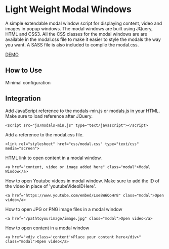 Light Weight Modal Windows
=============

A simple extendable modal window script for displaying content, video and images in popup windows. The modal windows are built using JQuery, HTML and CSS3. All the CSS classes for the modal windows are are available in the modal.css file to make it easier to style the modals the way you want. A SASS file is also included to compile the modal.css.

[DEMO](https://rawgithub.com/ryanburgess/Modal-Windows/master/index.html)

How to Use
----------

Minimal configuration


Integration
-----------------
Add JavaScript reference to the modals-min.js or modals.js in your HTML. Make sure to load reference after JQuery.
	
	<script src="js/modals-min.js" type="text/javascript"></script>

Add a reference to the modal.css file.

	<link rel="stylesheet" href="css/modal.css" type="text/css" media="screen">

HTML link to open content in a modal window.

	<a href="content, video or image added here" class="modal">Modal Window</a>

How to open Youtube videos in modal window. Make sure to add the ID of the video in place of 'youtubeVideoIDHere'.

	<a href="https://www.youtube.com/embed/Lse8W6QoHr8" class="modal">Open video</a>

How to open JPG or PNG image files in a modal window

	<a href="/pathtoyourimage/image.jpg" class="modal">Open video</a>
	 	
How to open content in a modal window

	<a href="<div class='content'>Place your content here</div>" class="modal">Open video</a>



